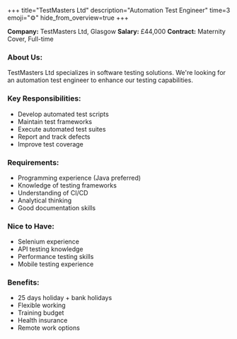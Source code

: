 +++
title="TestMasters Ltd"
description="Automation Test Engineer"
time=3
emoji="⚙️"
hide_from_overview=true
+++

**Company:** TestMasters Ltd, Glasgow
**Salary:** £44,000
**Contract:** Maternity Cover, Full-time

### About Us:

TestMasters Ltd specializes in software testing solutions. We're looking for an automation test engineer to enhance our testing capabilities.

### Key Responsibilities:

- Develop automated test scripts
- Maintain test frameworks
- Execute automated test suites
- Report and track defects
- Improve test coverage

### Requirements:

- Programming experience (Java preferred)
- Knowledge of testing frameworks
- Understanding of CI/CD
- Analytical thinking
- Good documentation skills

### Nice to Have:

- Selenium experience
- API testing knowledge
- Performance testing skills
- Mobile testing experience

### Benefits:

- 25 days holiday + bank holidays
- Flexible working
- Training budget
- Health insurance
- Remote work options
